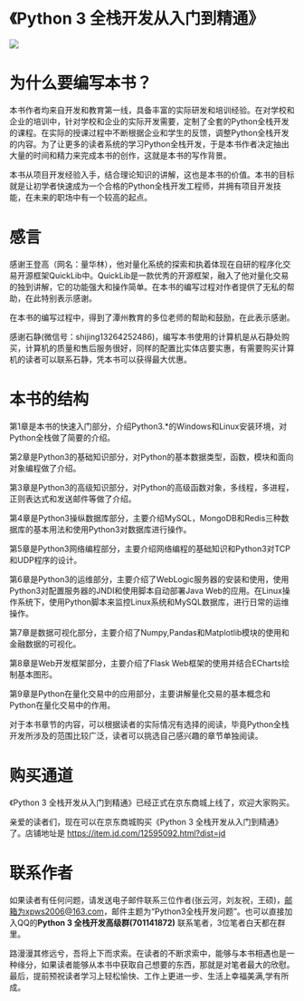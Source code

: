 # 《Python 3 全栈开发从入门到精通》

![](http://images.cnblogs.com/cnblogs_com/wangshuo1/921455/o_%E5%BE%AE%E4%BF%A1%E5%9B%BE%E7%89%87_20190425165235.jpg)

为什么要编写本书？
=========
本书作者均来自开发和教育第一线，具备丰富的实际研发和培训经验。在对学校和企业的培训中，针对学校和企业的实际开发需要，定制了全套的Python全栈开发的课程。在实际的授课过程中不断根据企业和学生的反馈，调整Python全栈开发的内容。为了让更多的读者系统的学习Python全栈开发，于是本书作者决定抽出大量的时间和精力来完成本书的创作，这就是本书的写作背景。

本书从项目开发经验入手，结合理论知识的讲解，这也是本书的价值。本书的目标就是让初学者快速成为一个合格的Python全栈开发工程师，并拥有项目开发技能，在未来的职场中有一个较高的起点。


感言
=========
感谢王登高（网名：量华林），他对量化系统的探索和执着体现在自研的程序化交易开源框架QuickLib中。QuickLib是一款优秀的开源框架，融入了他对量化交易的独到讲解，它的功能强大和操作简单。在本书的编写过程对作者提供了无私的帮助，在此特别表示感谢。

在本书的编写过程中，得到了潭州教育的多位老师的帮助和鼓励，在此表示感谢。

感谢石静(微信号：shijing13264252486)，编写本书使用的计算机是从石静处购买，计算机的质量和售后服务很好，同样的配置比实体店要实惠，有需要购买计算机的读者可以联系石静，凭本书可以获得最大优惠。



本书的结构
=========
第1章是本书的快速入门部分，介绍Python3.*的Windows和Linux安装环境，对Python全栈做了简要的介绍。

第2章是Python3的基础知识部分，对Python的基本数据类型，函数，模块和面向对象编程做了介绍。

第3章是Python3的高级知识部分，对Python的高级函数对象，多线程，多进程，正则表达式和发送邮件等做了介绍。

第4章是Python3操纵数据库部分，主要介绍MySQL，MongoDB和Redis三种数据库的基本用法和使用Python3对数据库进行操作。

第5章是Python3网络编程部分，主要介绍网络编程的基础知识和Python3对TCP和UDP程序的设计。

第6章是Python3的运维部分，主要介绍了WebLogic服务器的安装和使用，使用Python3对配置服务器的JNDI和使用脚本自动部署Java Web的应用。在Linux操作系统下，使用Python脚本来监控Linux系统和MySQL数据库，进行日常的运维操作。

第7章是数据可视化部分，主要介绍了Numpy,Pandas和Matplotlib模块的使用和金融数据的可视化。

第8章是Web开发框架部分，主要介绍了Flask Web框架的使用并结合ECharts绘制基本图形。

第9章是Python在量化交易中的应用部分，主要讲解量化交易的基本概念和Python在量化交易中的作用。

对于本书章节的内容，可以根据读者的实际情况有选择的阅读，毕竟Python全栈开发所涉及的范围比较广泛，读者可以挑选自己感兴趣的章节单独阅读。


购买通道
=========
《Python 3 全栈开发从入门到精通》已经正式在京东商城上线了，欢迎大家购买。

亲爱的读者们，现在可以在京东商城购买《Python 3 全栈开发从入门到精通》了。店铺地址是 https://item.jd.com/12595092.html?dist=jd

	
联系作者
=========
如果读者有任何问题，请发送电子邮件联系三位作者(张云河，刘友祝，王硕)，邮箱为xpws2006@163.com，邮件主题为“Python3全栈开发问题”。也可以直接加入QQ的**Python 3 全栈开发高级群(701141872)** 联系笔者，3位笔者白天都在群里。

路漫漫其修远兮，吾将上下而求索。在读者的不断求索中，能够与本书相遇也是一种缘分，如果读者能够从本书中获取自己想要的东西，那就是对笔者最大的欣慰。最后，提前预祝读者学习上轻松愉快、工作上更进一步、生活上幸福美满,学有所成。

